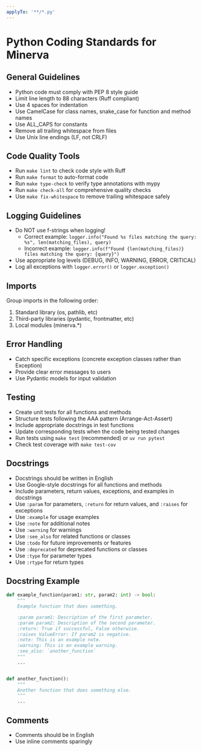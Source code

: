 ```yaml
---
applyTo: '**/*.py'
---
```


# Python Coding Standards for Minerva

## General Guidelines
- Python code must comply with PEP 8 style guide
- Limit line length to 88 characters (Ruff compliant)
- Use 4 spaces for indentation
- Use CamelCase for class names, snake_case for function and method names
- Use ALL_CAPS for constants
- Remove all trailing whitespace from files
- Use Unix line endings (LF, not CRLF)

## Code Quality Tools
- Run `make lint` to check code style with Ruff
- Run `make format` to auto-format code
- Run `make type-check` to verify type annotations with mypy
- Run `make check-all` for comprehensive quality checks
- Use `make fix-whitespace` to remove trailing whitespace safely

## Logging Guidelines
- Do NOT use f-strings when logging!
  - Correct example: `logger.info("Found %s files matching the query: %s", len(matching_files), query)`
  - Incorrect example: `logger.info(f"Found {len(matching_files)} files matching the query: {query}")`
- Use appropriate log levels (DEBUG, INFO, WARNING, ERROR, CRITICAL)
- Log all exceptions with `logger.error()` or `logger.exception()`

## Imports
Group imports in the following order:
1. Standard library (os, pathlib, etc)
2. Third-party libraries (pydantic, frontmatter, etc)
3. Local modules (minerva.*)

## Error Handling
- Catch specific exceptions (concrete exception classes rather than Exception)
- Provide clear error messages to users
- Use Pydantic models for input validation

## Testing
- Create unit tests for all functions and methods
- Structure tests following the AAA pattern (Arrange-Act-Assert)
- Include appropriate docstrings in test functions
- Update corresponding tests when the code being tested changes
- Run tests using `make test` (recommended) or `uv run pytest`
- Check test coverage with `make test-cov`

## Docstrings
- Docstrings should be written in English
- Use Google-style docstrings for all functions and methods
- Include parameters, return values, exceptions, and examples in docstrings
- Use `:param` for parameters, `:return` for return values, and `:raises` for exceptions
- Use `:example` for usage examples
- Use `:note` for additional notes
- Use `:warning` for warnings
- Use `:see_also` for related functions or classes
- Use `:todo` for future improvements or features
- Use `:deprecated` for deprecated functions or classes
- Use `:type` for parameter types
- Use `:rtype` for return types

## Docstring Example
```python
def example_function(param1: str, param2: int) -> bool:
    """
    Example function that does something.

    :param param1: Description of the first parameter.
    :param param2: Description of the second parameter.
    :return: True if successful, False otherwise.
    :raises ValueError: If param2 is negative.
    :note: This is an example note.
    :warning: This is an example warning.
    :see_also: `another_function`
    """
    ...


def another_function():
    """
    Another function that does something else.
    """
    ...
```

## Comments
- Comments should be in English
- Use inline comments sparingly
